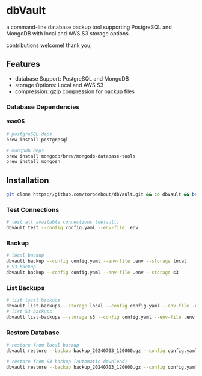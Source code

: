 # dbVault

a command-line database backup tool supporting PostgreSQL and MongoDB with local and AWS S3 storage options.

contributions welcome! thank you,

## Features

- database Support: PostgreSQL and MongoDB
- storage Options: Local and AWS S3
- compression: gzip compression for backup files

### Database Dependencies

#### macOS

```bash
# postgreSQL deps
brew install postgresql

# mongodb deps
brew install mongodb/brew/mongodb-database-tools
brew install mongosh
```

## Installation

```bash
git clone https://github.com/torodebout/dbVault.git && cd dbVault && bash scripts/install.sh
```

### Test Connections

```bash
# test all available connections (default)
dbvault test --config config.yaml --env-file .env
```

### Backup

```bash
# local backup
dbvault backup --config config.yaml --env-file .env --storage local
# S3 backup
dbvault backup --config config.yaml --env-file .env --storage s3
```

### List Backups

```bash
# list local backups
dbvault list-backups --storage local --config config.yaml --env-file .env
# list S3 backups
dbvault list-backups --storage s3 --config config.yaml --env-file .env
```

### Restore Database

```bash
# restore from local backup
dbvault restore --backup backup_20240703_120000.gz --config config.yaml --env-file .env

# restore from S3 backup (automatic download)
dbvault restore --backup backup_20240703_120000.gz --config config.yaml --env-file .env --storage s3
```
